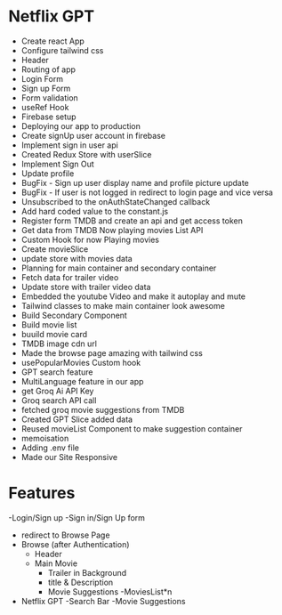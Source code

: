 # Netflix GPT

- Create react App
- Configure tailwind css
- Header
- Routing of app
- Login Form
- Sign up Form
- Form validation
- useRef Hook
- Firebase setup
- Deploying our app to production
- Create signUp user account in firebase
- Implement sign in user api
- Created Redux Store with userSlice
- Implement Sign Out
- Update profile
- BugFix - Sign up user display name and profile picture update
- BugFix - If user is not logged in redirect to login page and vice versa
- Unsubscribed to the onAuthStateChanged callback
- Add hard coded value to the constant.js
- Register form TMDB and create an api and get access token
- Get data from TMDB Now playing movies List API
- Custom Hook for now Playing movies
- Create movieSlice
- update store with movies data
- Planning for main container and secondary container
- Fetch data for trailer video
- Update store with trailer video data
- Embedded the youtube Video and make it autoplay and mute
- Tailwind classes to make main container look awesome
- Build Secondary Component
- Build movie list
- buuild movie card
- TMDB image cdn url
- Made the browse page amazing with tailwind css
- usePopularMovies Custom hook
- GPT search feature
- MultiLanguage feature in our app
- get Groq Ai API Key
- Groq search API call
- fetched groq movie suggestions from TMDB
- Created GPT Slice added data
- Reused movieList Component to make suggestion container
- memoisation
- Adding .env file
- Made our Site Responsive

# Features

-Login/Sign up
-Sign in/Sign Up form

- redirect to Browse Page
- Browse (after Authentication)
  - Header
  - Main Movie
    - Trailer in Background
    - title & Description
    - Movie Suggestions
      -MoviesList\*n
- Netflix GPT
  -Search Bar
  -Movie Suggestions
